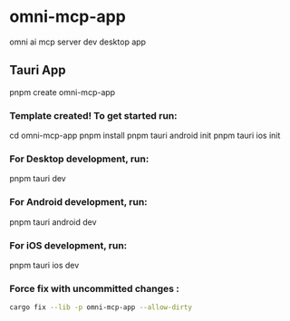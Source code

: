 # omni-mcp-app
omni ai mcp server dev  desktop app

## Tauri App
pnpm create omni-mcp-app

### Template created! To get started run:
  cd omni-mcp-app
  pnpm install
  pnpm tauri android init
  pnpm tauri ios init

### For Desktop development, run:
  pnpm tauri dev

### For Android development, run:
  pnpm tauri android dev

### For iOS development, run:
  pnpm tauri ios dev

### Force fix with uncommitted changes :
```bash
cargo fix --lib -p omni-mcp-app --allow-dirty
 ```